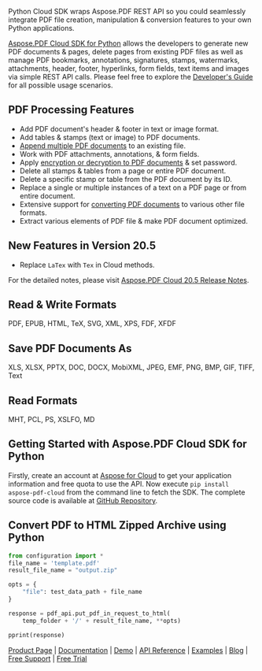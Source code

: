 Python Cloud SDK wraps Aspose.PDF REST API so you could seamlessly integrate PDF file creation, manipulation & conversion features to your own Python applications.

[Aspose.PDF Cloud SDK for Python](https://products.aspose.cloud/pdf/python) allows the developers to generate new PDF documents & pages, delete pages from existing PDF files as well as manage PDF bookmarks, annotations, signatures, stamps, watermarks, attachments, header, footer, hyperlinks, form fields, text items and images via simple REST API calls. Please feel free to explore the [Developer's Guide](https://docs.aspose.cloud/display/pdfcloud/Developer+Guide) for all possible usage scenarios. 

## PDF Processing Features

- Add PDF document's header & footer in text or image format.
- Add tables & stamps (text or image) to PDF documents.
- [Append multiple PDF documents](https://docs.aspose.cloud/display/pdfcloud/Append+PDF+Files) to an existing file.
- Work with PDF attachments, annotations, & form fields.
- Apply [encryption or decryption to PDF documents](https://docs.aspose.cloud/display/pdfcloud/Encrypting+and+Decrypting+PDF+Documents) & set password.
- Delete all stamps & tables from a page or entire PDF document.
- Delete a specific stamp or table from the PDF document by its ID.
- Replace a single or multiple instances of a text on a PDF page or from entire document.
- Extensive support for [converting PDF documents](https://docs.aspose.cloud/display/pdfcloud/Convert+PDF+to+Other+File+Formats) to various other file formats.
- Extract various elements of PDF file & make PDF document optimized.

## New Features in Version 20.5

- Replace `LaTex` with `Tex` in Cloud methods.

For the detailed notes, please visit [Aspose.PDF Cloud 20.5 Release Notes](https://docs.aspose.cloud/display/pdfcloud/Aspose.PDF+Cloud+20.5+Release+Notes).

## Read & Write Formats

PDF, EPUB, HTML, TeX, SVG, XML, XPS, FDF, XFDF

## Save PDF Documents As

XLS, XLSX, PPTX, DOC, DOCX, MobiXML, JPEG, EMF, PNG, BMP, GIF, TIFF, Text

## Read Formats

MHT, PCL, PS, XSLFO, MD

## Getting Started with Aspose.PDF Cloud SDK for Python

Firstly, create an account at [Aspose for Cloud](https://dashboard.aspose.cloud/#/apps) to get your application information and free quota to use the API. Now execute `pip install aspose-pdf-cloud` from the command line to fetch the SDK. The complete source code is available at [GitHub Repository](https://github.com/aspose-pdf-cloud/aspose-pdf-cloud-python).

## Convert PDF to HTML Zipped Archive using Python

```python
from configuration import *
file_name = 'template.pdf'
result_file_name = "output.zip"

opts = {
    "file": test_data_path + file_name
}

response = pdf_api.put_pdf_in_request_to_html(
    temp_folder + '/' + result_file_name, **opts)

pprint(response)
```

[Product Page](https://products.aspose.cloud/pdf/python) | [Documentation](https://docs.aspose.cloud/display/pdfcloud/Home) | [Demo](https://products.aspose.app/pdf/family) | [API Reference](https://apireference.aspose.cloud/pdf/) | [Examples](https://github.com/aspose-pdf-cloud/aspose-pdf-cloud-python) | [Blog](https://blog.aspose.cloud/category/pdf/) | [Free Support](https://forum.aspose.cloud/c/pdf) | [Free Trial](https://dashboard.aspose.cloud/#/apps)
